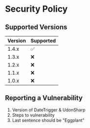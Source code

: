 # Security Policy

## Supported Versions

| Version | Supported          |
| ------- | ------------------ |
| 1.4.x   | :white_check_mark: |
| 1.3.x   | :x:                |
| 1.2.x   | :x:                |
| 1.1.x   | :x:                |
| 1.0.x   | :x:                |

## Reporting a Vulnerability

1. Version of DateTrigger & UdonSharp
2. Steps to vulnerability
3. Last sentence should be "Eggplant"
